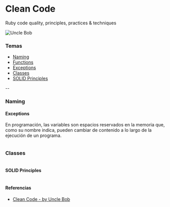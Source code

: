# Clean Code

Ruby code quality, principles, practices & techniques

![Uncle Bob](https://d26o5k45lnmm4v.cloudfront.net/authors-robert-martin-v0.jpg)

### Temas

* [Naming](#naming)
* [Functions](#functions)
* [Exceptions](#exceptions)
* [Classes](#classes)
* [SOLID Principles](#solid-principles)

--

### Naming


#### Exceptions

En programación, las variables son espacios reservados en la memoria que, como su nombre indica, pueden cambiar de contenido a lo largo de la ejecución de un programa.

```ruby
```

### Classes

```ruby
```

#### SOLID Principles
```ruby
```

#### Referencias

- [Clean Code - by Uncle Bob](https://www.amazon.com/Clean-Code-Handbook-Software-Craftsmanship/dp/0132350882)
